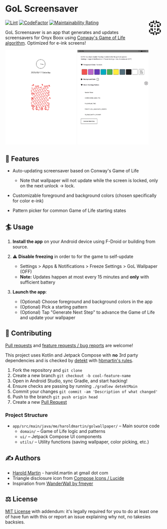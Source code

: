 # GoL Screensaver

<img src="app/src/main/res/mipmap-xxxhdpi/ic_launcher.webp" width="50" align="right" alt="icon">

[![Lint](https://github.com/hbmartin/onyx-boox-screensaver-gol/actions/workflows/lint.yml/badge.svg)](https://github.com/hbmartin/onyx-boox-screensaver-gol/actions/workflows/lint.yml)
[![CodeFactor](https://www.codefactor.io/repository/github/hbmartin/onyx-boox-screensaver-gol/badge)](https://www.codefactor.io/repository/github/hbmartin/onyx-boox-screensaver-gol)
[![Maintainability Rating](https://sonarcloud.io/api/project_badges/measure?project=hbmartin_onyx-boox-screensaver-gol&metric=sqale_rating)](https://sonarcloud.io/summary/new_code?id=hbmartin_onyx-boox-screensaver-gol)

GoL Screensaver is an app that generates and updates screensavers for Onyx Boox using [Conway's Game of Life algorithm](https://en.wikipedia.org/wiki/Conway%27s_Game_of_Life). Optimized for e-ink screens!

<img src="media/screenshot.webp" width="45%" /> <img src="media/screenshot2.webp" width="45%" />

## 🎨 Features
- Auto-updating screensaver based on Conway's Game of Life
  - Note that wallpaper will not update while the screen is locked, only on the next unlock -> lock.

- Customizable foreground and background colors (chosen specifically for color e-ink)
- Pattern picker for common Game of Life starting states

## 🏄 Usage
1. **Install the app** on your Android device using F-Droid or building from source.
2. ⚠️ **Disable freezing** in order to for the game to self-update
   - Settings > Apps & Notifications > Freeze Settings > GoL Wallpaper (OFF)
   - **Note:** Updates happen at most every 15 minutes and **only** with sufficient battery

3. **Launch the app**:
   - (Optional) Choose foreground and background colors in the app
   - (Optional) Pick a starting pattern 
   - (Optional) Tap "Generate Next Step" to advance the Game of Life and update your wallpaper

## 🤝 Contributing

[Pull requests](https://github.com/hbmartin/onyx-boox-screensaver-gol/pulls) and [feature requests / bug reports](https://github.com/hbmartin/onyx-boox-screensaver-gol/issues) are welcome!

This project uses Kotlin and Jetpack Compose with **no** 3rd party dependencies and is checked by [detekt](https://detekt.dev/) with [hbmartin's rules](https://github.com/hbmartin/hbmartin-detekt-rules).

1.  Fork the repository and `git clone`
2.  Create a new branch `git checkout -b cool-feature-name`
3.  Open in Android Studio, sync Gradle, and start hacking!
4.  Ensure checks are passing by running `./gradlew detektMain`
5.  Commit your changes `git commit -am 'Description of what changed'`
6.  Push to the branch `git push origin head`
7.  Create a new [Pull Request](https://github.com/hbmartin/onyx-boox-screensaver-gol/pulls)

### Project Structure
- `app/src/main/java/me/haroldmartin/golwallpaper/` – Main source code
  - `domain/` – Game of Life logic and patterns
  - `ui/` – Jetpack Compose UI components
  - `utils/` – Utility functions (saving wallpaper, color picking, etc.)

## ✍️ Authors

* [Harold Martin](https://www.linkedin.com/in/harold-martin-98526971/) - harold.martin at gmail dot com
* Triangle disclosure icon from [Compose Icons / Lucide](https://composeicons.com/icons/lucide/triangle)
* Inspiration from [WanderWall by fmeyer](https://github.com/fmeyer/WanderWall)

## ⚖️ License
[MIT License](LICENSE.txt) with addendum: it's legally required for you to do at least one of have fun with this or report an issue explaining why not, no takesies backsies.
